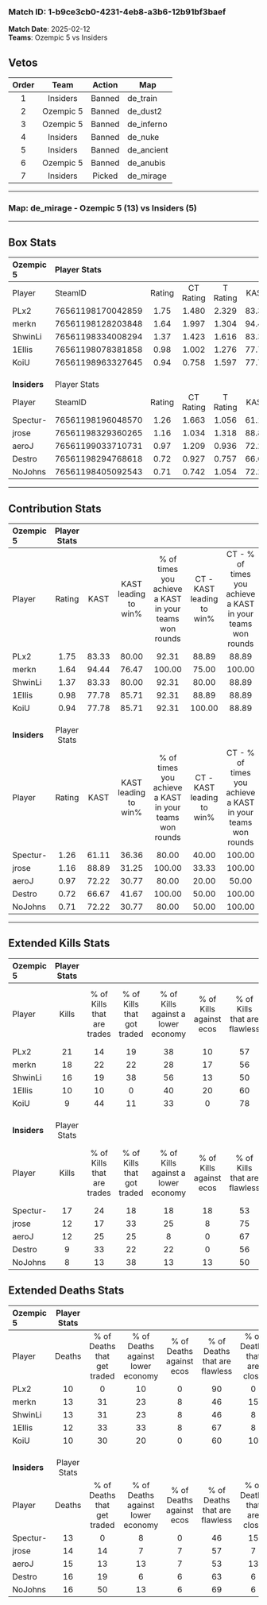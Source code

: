 ### Match ID: 1-b9ce3cb0-4231-4eb8-a3b6-12b91bf3baef  
**Match Date**: 2025-02-12  
**Teams**: Ozempic 5 vs Insiders  

## Vetos  

| Order | Team | Action | Map |
| :---: | :--: | :----: | --- |
| 1 | Insiders | Banned | de_train |
| 2 | Ozempic 5 | Banned | de_dust2 |
| 3 | Ozempic 5 | Banned | de_inferno |
| 4 | Insiders | Banned | de_nuke |
| 5 | Insiders | Banned | de_ancient |
| 6 | Ozempic 5 | Banned | de_anubis |
| 7 | Insiders | Picked | de_mirage |

---  

### **Map**: de_mirage - Ozempic 5 (13) vs Insiders (5)  
---  

## Box Stats  

| **Ozempic 5** | Player Stats      |        |           |          |       |       |       |         |        |      |     |
| :- | :- | :-: | :-: | :-: | :-: | :-: | :-: | :-: | :-: | :-: | :-: |
| Player        | SteamID           | Rating | CT Rating | T Rating | KAST  |  ADR  | Kills | Assists | Deaths | K/D  | HS% |
| PLx2          | 76561198170042859 |  1.75  |   1.480   |  2.329   | 83.33 | 112.6 |  21   |    2    |   10   | 2.10 | 57  |
| merkn         | 76561198128203848 |  1.64  |   1.997   |  1.304   | 94.44 | 116.6 |  18   |    7    |   13   | 1.38 | 55  |
| ShwinLi       | 76561198334008294 |  1.37  |   1.423   |  1.616   | 83.33 | 92.9  |  16   |    3    |   13   | 1.23 | 56  |
| 1EIIis        | 76561198078381858 |  0.98  |   1.002   |  1.276   | 77.78 | 63.9  |  10   |    3    |   12   | 0.83 | 70  |
| KoiU          | 76561198963327645 |  0.94  |   0.758   |  1.597   | 77.78 | 49.2  |   9   |    4    |   10   | 0.90 | 55  |
|               |                   |        |           |          |       |       |       |         |        |      |     |
|               |                   |        |           |          |       |       |       |         |        |      |     |
|               |                   |        |           |          |       |       |       |         |        |      |     |
| **Insiders**  | Player Stats      |        |           |          |       |       |       |         |        |      |     |
| Player        | SteamID           | Rating | CT Rating | T Rating | KAST  |  ADR  | Kills | Assists | Deaths | K/D  | HS% |
| Spectur-      | 76561198196048570 |  1.26  |   1.663   |  1.056   | 61.11 | 98.1  |  17   |    1    |   13   | 1.31 | 41  |
| jrose         | 76561198329360265 |  1.16  |   1.034   |  1.318   | 88.89 | 77.5  |  12   |    8    |   14   | 0.86 | 41  |
| aeroJ         | 76561199033710731 |  0.97  |   1.209   |  0.936   | 72.22 | 70.2  |  12   |    4    |   15   | 0.80 | 66  |
| Destro        | 76561198294768618 |  0.72  |   0.927   |  0.757   | 66.67 | 57.7  |   9   |    6    |   16   | 0.56 | 11  |
| NoJohns       | 76561198405092543 |  0.71  |   0.742   |  1.054   | 72.22 | 56.0  |   8   |    6    |   16   | 0.50 | 75  |
---  

## Contribution Stats  

| **Ozempic 5** | Player Stats |       |                      |                                                        |                           |                                                             |                          |                                                            |
| :- | :-: | :-: | :-: | :-: | :-: | :-: | :-: | :-: |
| Player        |    Rating    | KAST  | KAST leading to win% | % of times you achieve a KAST in your teams won rounds | CT - KAST leading to win% | CT - % of times you achieve a KAST in your teams won rounds | T - KAST leading to win% | T - % of times you achieve a KAST in your teams won rounds |
| PLx2          |     1.75     | 83.33 |        80.00         |                         92.31                          |           88.89           |                            88.89                            |          66.67           |                           100.00                           |
| merkn         |     1.64     | 94.44 |        76.47         |                         100.00                         |           75.00           |                           100.00                            |          80.00           |                           100.00                           |
| ShwinLi       |     1.37     | 83.33 |        80.00         |                         92.31                          |           80.00           |                            88.89                            |          80.00           |                           100.00                           |
| 1EIIis        |     0.98     | 77.78 |        85.71         |                         92.31                          |           88.89           |                            88.89                            |          80.00           |                           100.00                           |
| KoiU          |     0.94     | 77.78 |        85.71         |                         92.31                          |          100.00           |                            88.89                            |          66.67           |                           100.00                           |
|               |              |       |                      |                                                        |                           |                                                             |                          |                                                            |
|               |              |       |                      |                                                        |                           |                                                             |                          |                                                            |
|               |              |       |                      |                                                        |                           |                                                             |                          |                                                            |
| **Insiders**  | Player Stats |       |                      |                                                        |                           |                                                             |                          |                                                            |
| Player        |    Rating    | KAST  | KAST leading to win% | % of times you achieve a KAST in your teams won rounds | CT - KAST leading to win% | CT - % of times you achieve a KAST in your teams won rounds | T - KAST leading to win% | T - % of times you achieve a KAST in your teams won rounds |
| Spectur-      |     1.26     | 61.11 |        36.36         |                         80.00                          |           40.00           |                           100.00                            |          33.33           |                           66.67                            |
| jrose         |     1.16     | 88.89 |        31.25         |                         100.00                         |           33.33           |                           100.00                            |          30.00           |                           100.00                           |
| aeroJ         |     0.97     | 72.22 |        30.77         |                         80.00                          |           20.00           |                            50.00                            |          37.50           |                           100.00                           |
| Destro        |     0.72     | 66.67 |        41.67         |                         100.00                         |           50.00           |                           100.00                            |          37.50           |                           100.00                           |
| NoJohns       |     0.71     | 72.22 |        30.77         |                         80.00                          |           50.00           |                           100.00                            |          22.22           |                           66.67                            |
---  

## Extended Kills Stats  

| **Ozempic 5** | Player Stats |                            |                            |                                    |                         |                              |                                 |                                       |                    |           |
| :- | :-: | :-: | :-: | :-: | :-: | :-: | :-: | :-: | :-: | :-: |
| Player        |    Kills     | % of Kills that are trades | % of Kills that got traded | % of Kills against a lower economy | % of Kills against ecos | % of Kills that are flawless | % of Kills that are close duels | % of Kills that are assisted by flash | Pistol Round Kills | AWP Kills |
| PLx2          |      21      |             14             |             19             |                 38                 |           10            |              57              |               10                |                   0                   |         4          |     6     |
| merkn         |      18      |             22             |             22             |                 28                 |           17            |              56              |                6                |                   0                   |         3          |     0     |
| ShwinLi       |      16      |             19             |             38             |                 56                 |           13            |              50              |                6                |                   6                   |         1          |     0     |
| 1EIIis        |      10      |             10             |             0              |                 40                 |           20            |              60              |               20                |                   0                   |         0          |     0     |
| KoiU          |      9       |             44             |             11             |                 33                 |            0            |              78              |               11                |                  11                   |         0          |     0     |
|               |              |                            |                            |                                    |                         |                              |                                 |                                       |                    |           |
|               |              |                            |                            |                                    |                         |                              |                                 |                                       |                    |           |
|               |              |                            |                            |                                    |                         |                              |                                 |                                       |                    |           |
| **Insiders**  | Player Stats |                            |                            |                                    |                         |                              |                                 |                                       |                    |           |
| Player        |    Kills     | % of Kills that are trades | % of Kills that got traded | % of Kills against a lower economy | % of Kills against ecos | % of Kills that are flawless | % of Kills that are close duels | % of Kills that are assisted by flash | Pistol Round Kills | AWP Kills |
| Spectur-      |      17      |             24             |             18             |                 18                 |           18            |              53              |               12                |                   6                   |         3          |     0     |
| jrose         |      12      |             17             |             33             |                 25                 |            8            |              75              |                8                |                   0                   |         1          |     5     |
| aeroJ         |      12      |             25             |             25             |                 8                  |            0            |              67              |                0                |                   0                   |         3          |     0     |
| Destro        |      9       |             33             |             22             |                 22                 |            0            |              56              |               11                |                  22                   |         1          |     0     |
| NoJohns       |      8       |             13             |             38             |                 13                 |           13            |              50              |               13                |                  13                   |         1          |     0     |
## Extended Deaths Stats  

| **Ozempic 5** | Player Stats |                             |                                   |                          |                               |                            |                           |               |
| :- | :-: | :-: | :-: | :-: | :-: | :-: | :-: | :-: |
| Player        |    Deaths    | % of Deaths that get traded | % of Deaths against lower economy | % of Deaths against ecos | % of Deaths that are flawless | % of Deaths that are close | % of Deaths while blinded | Deaths to AWP |
| PLx2          |      10      |              0              |                10                 |            0             |              90               |             0              |            10             |       0       |
| merkn         |      13      |             31              |                23                 |            8             |              46               |             15             |             0             |       1       |
| ShwinLi       |      13      |             31              |                23                 |            8             |              46               |             8              |            23             |       1       |
| 1EIIis        |      12      |             33              |                33                 |            8             |              67               |             8              |             0             |       2       |
| KoiU          |      10      |             30              |                20                 |            0             |              60               |             10             |             0             |       1       |
|               |              |                             |                                   |                          |                               |                            |                           |               |
|               |              |                             |                                   |                          |                               |                            |                           |               |
|               |              |                             |                                   |                          |                               |                            |                           |               |
| **Insiders**  | Player Stats |                             |                                   |                          |                               |                            |                           |               |
| Player        |    Deaths    | % of Deaths that get traded | % of Deaths against lower economy | % of Deaths against ecos | % of Deaths that are flawless | % of Deaths that are close | % of Deaths while blinded | Deaths to AWP |
| Spectur-      |      13      |              0              |                 8                 |            0             |              46               |             15             |             8             |       2       |
| jrose         |      14      |             14              |                 7                 |            7             |              57               |             7              |             0             |       0       |
| aeroJ         |      15      |             13              |                13                 |            7             |              53               |             13             |             0             |       2       |
| Destro        |      16      |             19              |                 6                 |            6             |              63               |             6              |             0             |       1       |
| NoJohns       |      16      |             50              |                13                 |            6             |              69               |             6              |             6             |       1       |
